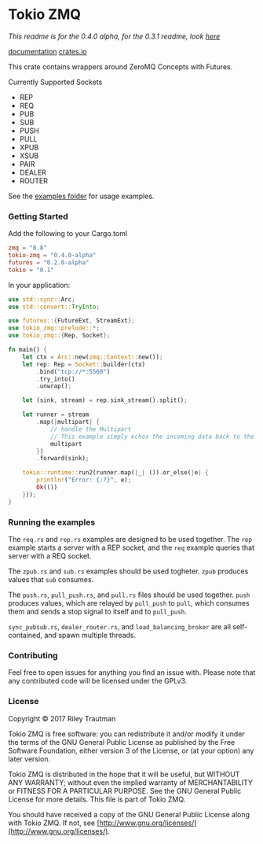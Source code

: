 # Tokio ZMQ
_This readme is for the 0.4.0 alpha, for the 0.3.1 readme, look [here](https://github.com/asonix/tokio-zmq/tree/0.3.x)_

[documentation](https://docs.rs/tokio-zmq/)
[crates.io](https://crates.io/crates/tokio-zmq)

This crate contains wrappers around ZeroMQ Concepts with Futures.

Currently Supported Sockets
 - REP
 - REQ
 - PUB
 - SUB
 - PUSH
 - PULL
 - XPUB
 - XSUB
 - PAIR
 - DEALER
 - ROUTER

See the [examples folder](https://github.com/asonix/zmq-futures/tree/master/examples) for usage examples.

### Getting Started

Add the following to your Cargo.toml
```toml
zmq = "0.8"
tokio-zmq = "0.4.0-alpha"
futures = "0.2.0-alpha"
tokio = "0.1"
```

In your application:
```rust
use std::sync::Arc;
use std::convert::TryInto;

use futures::{FutureExt, StreamExt};
use tokio_zmq::prelude::*;
use tokio_zmq::{Rep, Socket};

fn main() {
    let ctx = Arc::new(zmq::Context::new());
    let rep: Rep = Socket::builder(ctx)
        .bind("tcp://*:5560")
        .try_into()
        .unwrap();

    let (sink, stream) = rep.sink_stream().split();

    let runner = stream
        .map(|multipart| {
            // handle the Multipart
            // This example simply echos the incoming data back to the client.
            multipart
        })
        .forward(sink);

    tokio::runtime::run2(runner.map(|_| ()).or_else(|e| {
        println!("Error: {:?}", e);
        Ok(())
    }));
}
```

### Running the examples
The `req.rs` and `rep.rs` examples are designed to be used together. The `rep` example starts a server with a REP socket, and the `req` example queries that server with a REQ socket.

The `zpub.rs` and `sub.rs` examples should be used togheter. `zpub` produces values that `sub` consumes.

The `push.rs`, `pull_push.rs`, and `pull.rs` files should be used together. `push` produces values, which are relayed by `pull_push` to `pull`, which consumes them and sends a stop signal to itself and to `pull_push`.

`sync_pubsub.rs`, `dealer_router.rs`, and `load_balancing_broker` are all self-contained, and spawn multiple threads.


### Contributing
Feel free to open issues for anything you find an issue with. Please note that any contributed code will be licensed under the GPLv3.

### License

Copyright © 2017 Riley Trautman

Tokio ZMQ is free software: you can redistribute it and/or modify it under the terms of the GNU General Public License as published by the Free Software Foundation, either version 3 of the License, or (at your option) any later version.

Tokio ZMQ is distributed in the hope that it will be useful, but WITHOUT ANY WARRANTY; without even the implied warranty of MERCHANTABILITY or FITNESS FOR A PARTICULAR PURPOSE. See the GNU General Public License for more details. This file is part of Tokio ZMQ.

You should have received a copy of the GNU General Public License along with Tokio ZMQ. If not, see [http://www.gnu.org/licenses/](http://www.gnu.org/licenses/).
